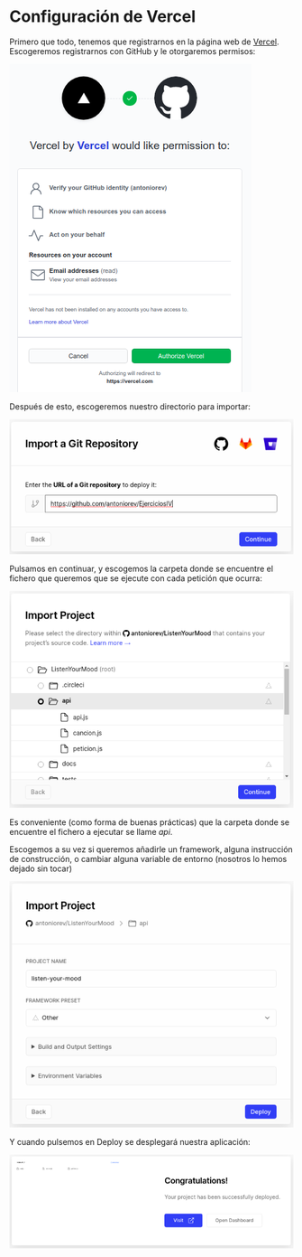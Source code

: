 # Configuración de Vercel
Primero que todo, tenemos que registrarnos en la página web de [Vercel](https://vercel.com/). Escogeremos registrarnos con GitHub y le otorgaremos permisos:

![Permisos Vercel](images/permisosVercel.png)

Después de esto, escogeremos nuestro directorio para importar:

![Importar Vercel](images/importarVercel.png)

Pulsamos en continuar, y escogemos la carpeta donde se encuentre el fichero que queremos que se ejecute con cada petición que ocurra:

![carpeta Vercel](images/carpetaImportacionVercel.png)

Es conveniente (como forma de buenas prácticas) que la carpeta donde se encuentre el fichero a ejecutar se llame *api*.

Escogemos a su vez si queremos añadirle un framework, alguna instrucción de construcción, o cambiar alguna variable de entorno (nosotros lo hemos dejado sin tocar)

![Ajustes Vercel](images/ajustesImportacionVercel.png)

Y cuando pulsemos en Deploy se desplegará nuestra aplicación:

![Final Configuracion Vercel](images/finalConfiguracionVercel.png)